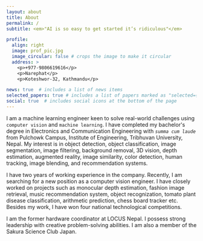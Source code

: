 ```yaml
---
layout: about
title: About
permalink: /
subtitle: <em>"AI is so easy to get started it’s ridiculous"</em>

profile:
  align: right
  image: prof_pic.jpg
  image_circular: false # crops the image to make it circular
  address: >
    <p>+977-9806619616</p>
    <p>Narephat</p>
    <p>Koteshwor-32, Kathmandu</p>

news: true  # includes a list of news items
selected_papers: true # includes a list of papers marked as "selected={true}"
social: true  # includes social icons at the bottom of the page
---
```


I am a machine learning engineer keen to solve real-world challenges using `computer vision` and `machine learning`. I have completed my bachelor's degree in Electronics and Communication Engineering with <i>`summa cum laude`</i> from Pulchowk Campus, Institute of Engineering, Tribhuvan University, Nepal. My interest is in object detection, object classification, image segmentation, image filtering, background removal, 3D vision, depth estimation, augmented reality, image similarity, color detection, human tracking, image blending, and recommendation systems.

I have two years of working experience in the company. Recently, I am searching for a new position as a computer vision engineer. I have closely worked on projects such as monocular depth estimation, fashion image retrieval, music recommendation system, object recognization, tomato plant disease classification, arithmetic prediction, chess board tracker etc. Besides my work, I have won four national technological competitions.

I am the former hardware coordinator at LOCUS Nepal. I possess strong leadership with creative problem-solving abilities. I am also a member of the Sakura Science Club Japan.

